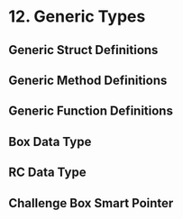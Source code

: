 # 12. Generic Types

## Generic Struct Definitions

## Generic Method Definitions

## Generic Function Definitions

## Box Data Type

## RC Data Type

## Challenge Box Smart Pointer
